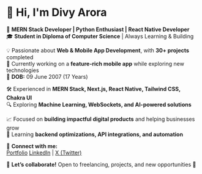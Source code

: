 # 👋 Hi, I'm Divy Arora  

🚀 **MERN Stack Developer | Python Enthusiast | React Native Developer**  
🎓 **Student in Diploma of Computer Science** | Always Learning & Building  

💡 Passionate about **Web & Mobile App Development**, with **30+ projects** completed  
🔨 Currently working on a **feature-rich mobile app** while exploring new technologies  
📅 **DOB:** 09 June 2007 (17 Years)  

🛠️ Experienced in **MERN Stack, Next.js, React Native, Tailwind CSS, Chakra UI**  
🔍 Exploring **Machine Learning, WebSockets, and AI-powered solutions**  

📈 Focused on **building impactful digital products** and helping businesses grow  
🌱 Learning **backend optimizations, API integrations, and automation**  

🔗 **Connect with me:**  
[Portfolio](https://personal-portfolio-a5f98.web.app/)
[LinkedIn](https://www.linkedin.com/in/divyarora0906/) | [X (Twitter)](https://x.com/DivyArora0906)  

💬 **Let’s collaborate!** Open to freelancing, projects, and new opportunities 🚀  
